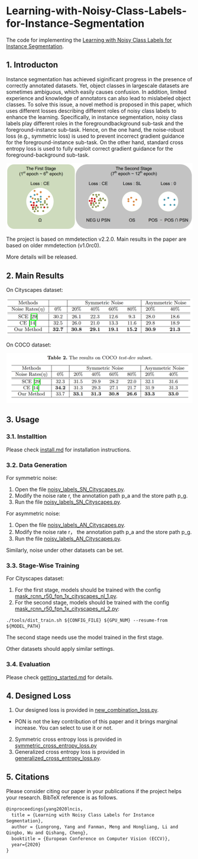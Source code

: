 # Learning-with-Noisy-Class-Labels-for-Instance-Segmentation
The code for implementing the [Learning with Noisy Class Labels for Instance Segmentation](https://www.ecva.net/papers/eccv_2020/papers_ECCV/papers/123590035.pdf).

## 1. Introducton

Instance segmentation has achieved siginificant progress in the presence of correctly annotated datasets. Yet, object classes in largescale datasets are sometimes ambiguous, which easily causes confusion. In addition, limited experience and knowledge of annotators can also lead to mislabeled object classes. To solve this issue, a novel method is proposed in this paper, which uses different losses describing different roles of noisy class labels to enhance the learning. Specifically, in instance segmentation, noisy class labels play different roles in the foregroundbackground sub-task and the foreground-instance sub-task. Hence, on the one hand, the noise-robust loss (e.g., symmetric loss) is used to prevent incorrect gradient guidance for the foreground-instance sub-task. On the other hand, standard cross entropy loss is used to fully exploit correct gradient guidance for the foreground-background sub-task.

![Overview](Illustration/Overview.png)

The project is based on mmdetection v2.2.0. Main results in the paper are based on older mmdetection (v1.0rc0).

More details will be released.

## 2. Main Results

On Cityscapes dataset:

![Cityscapes](Illustration/Cityscapes.png)

On COCO dataset:

![COCO](Illustration/COCO.png)

## 3. Usage
### 3.1. Installtion

  Please check [install.md](docs/install.md) for installation instructions.

### 3.2. Data Generation

  For symmetric noise:
  1. Open the file [noisy_labels_SN_Cityscapes.py](https://github.com/longrongyang/LNCIS/blob/master/noisy_labels_SN_cityscapes.py).
  2. Modify the noise rate r, the annotation path p_a and the store path p_g.
  3. Run the file [noisy_labels_SN_Cityscapes.py](https://github.com/longrongyang/LNCIS/blob/master/noisy_labels_SN_cityscapes.py).
  
  For asymmetric noise:
  1. Open the file [noisy_labels_AN_Cityscapes.py](https://github.com/longrongyang/LNCIS/blob/master/noisy_labels_AN_Cityscapes.py).
  2. Modify the noise rate r， the annotation path p_a and the store path p_g.
  3. Run the file [noisy_labels_AN_Cityscapes.py](https://github.com/longrongyang/LNCIS/blob/master/noisy_labels_AN_Cityscapes.py).
  
  Similarly, noise under other datasets can be set.

### 3.3. Stage-Wise Training

  For Cityscapes dataset:
  1. For the first stage, models should be trained with the config [mask_rcnn_r50_fpn_1x_cityscapes_nl_1.py](/configs/cityscapes/mask_rcnn_r50_fpn_1x_cityscapes_nl_1.py).
  2. For the second stage, models should be trained with the config [mask_rcnn_r50_fpn_1x_cityscapes_nl_2.py](/configs/cityscapes/mask_rcnn_r50_fpn_1x_cityscapes_nl_2.py):
  ```shell
  ./tools/dist_train.sh ${CONFIG_FILE} ${GPU_NUM} --resume-from ${MODEL_PATH}
  ```
  The second stage needs use the model trained in the first stage.
  
  Other datasets should apply similar settings.

### 3.4. Evaluation
  
  Please check [getting_started.md](docs/getting_started.md) for details.

## 4. Designed Loss

  1. Our designed loss is provided in [new_combination_loss.py](/mmdet/models/losses/new_combination_loss.py). 
  - PON is not the key contribution of this paper and it brings marginal increase. You can select to use it or not.
  2. Symmetric cross entropy loss is provided in [symmetric_cross_entropy_loss.py](/mmdet/models/losses/symmetric_cross_entropy_loss.py) 
  3. Generalized cross entropy loss is provided in [generalized_cross_entropy_loss.py](/mmdet/models/losses/generalized_cross_entropy_loss.py).
  
## 5. Citations
Please consider citing our paper in your publications if the project helps your research. BibTeX reference is as follows.

```
@inproceedings{yang2020lncis,
  title = {Learning with Noisy Class Labels for Instance Segmentation},
  author = {Longrong, Yang and Fanman, Meng and Hongliang, Li and Qingbo, Wu and Qishang, Cheng},
  booktitle = {European Conference on Computer Vision (ECCV)},
  year={2020}
}
```
